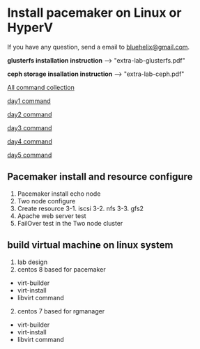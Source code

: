 # Install pacemaker on Linux or HyperV

If you have any question, send a email to bluehelix@gmail.com.

__glusterfs installation instruction__ --> "extra-lab-glusterfs.pdf"

__ceph storage insallation instruction__ --> "extra-lab-ceph.pdf"

[All command collection](command-collection.md)


[day1 command](day1-command-memo.md)

[day2 command](day2-command-memo.md)

[day3 command](day3-command-memo.md)

[day4 command](day4-command-memo.md)

[day5 command](day5-command-memo.md)


## Pacemaker install and resource configure
1. Pacemaker install echo node
2. Two node configure
3. Create resource 
  3-1. iscsi
  3-2. nfs
  3-3. gfs2
4. Apache web server test
5. FailOver test in the Two node cluster

## build virtual machine on linux system

1. lab design 
1. centos 8 based for pacemaker
  * virt-builder
  * virt-install
  * libvirt command

2. centos 7 based for rgmanager
  * virt-builder
  * virt-install
  * libvirt command

